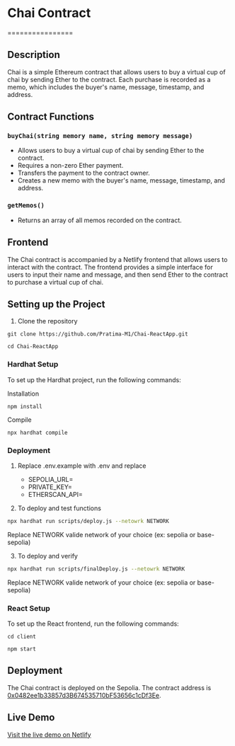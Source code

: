 # Chai Contract

================

## Description

Chai is a simple Ethereum contract that allows users to buy a virtual cup of chai by sending Ether to the contract. Each purchase is recorded as a memo, which includes the buyer's name, message, timestamp, and address.

## Contract Functions

### `buyChai(string memory name, string memory message)`

- Allows users to buy a virtual cup of chai by sending Ether to the contract.
- Requires a non-zero Ether payment.
- Transfers the payment to the contract owner.
- Creates a new memo with the buyer's name, message, timestamp, and address.

### `getMemos()`

- Returns an array of all memos recorded on the contract.

## Frontend

The Chai contract is accompanied by a Netlify frontend that allows users to interact with the contract. The frontend provides a simple interface for users to input their name and message, and then send Ether to the contract to purchase a virtual cup of chai.

## Setting up the Project

1. Clone the repository

```
git clone https://github.com/Pratima-M1/Chai-ReactApp.git
```

```
cd Chai-ReactApp

```

### Hardhat Setup

To set up the Hardhat project, run the following commands:

Installation

```
npm install
```

Compile

```
npx hardhat compile
```

### Deployment

1. Replace .env.example with .env and replace

   - SEPOLIA_URL=
   - PRIVATE_KEY=
   - ETHERSCAN_API=

2. To deploy and test functions

```sh
npx hardhat run scripts/deploy.js --netowrk NETWORK
```

Replace NETWORK valide network of your choice (ex: sepolia or base-sepolia)

3. To deploy and verify

```sh
npx hardhat run scripts/finalDeploy.js --netowrk NETWORK
```

Replace NETWORK valide network of your choice (ex: sepolia or base-sepolia)

### React Setup

To set up the React frontend, run the following commands:

```
cd client
```

```
npm start
```

## Deployment

The Chai contract is deployed on the Sepolia. The contract address is [0x0482ee1b33857d3B674535710bF53656c1cDf3Ee](https://sepolia.etherscan.io/address/0x0482ee1b33857d3B674535710bF53656c1cDf3Ee).

## Live Demo

[Visit the live demo on Netlify](https://demo-chai.netlify.app/)
